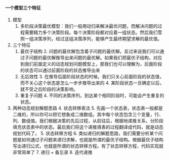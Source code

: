 #### 一个模型三个特征
1. 模型
   1. 多阶段决策最优模型：我们一般用动归来解决最优问题，而解决问题的过程需要精力多个决策阶段。每个决策阶段都对应着一组状态。然后我们雪照一组决策序列，经过这组决策序列，能够产生最终期望求解的最优值。
2. 三个特征
   1. 最优子结构
      2. 问题的最优解包含着子问题的最优解。反过来说我们可以通过子问题的最优解推导出来问题的最优解。如果我们把最优子结构，对应到我们前面定义的动态规划问题模型上，那我们也可以理解为，后面阶段的状态可以通过前面阶段的状态推导出来
   2. 无后效性
      3. 在推导后面阶段状态的时候，我们只关心前面阶段的状态值，而不关心这个状态是怎么一步步推导出来的
      4. 某阶段状态一旦确定以后，就不受之后阶段的决策影响。
   3. 重复子问题
      4. 不同的决策序列，到达某个相同阶段时，可能会产生重复的状态。
3. 两种动态规划解题思路
   4. 状态转移表法
      5. 先画一个状态表，状态表一般都是二维的，所以你可以把它想象成二维数组。其中每个状态包含三个变量，行、列、数组值。我们根据决策的先后过程，从前往后，根据地递推关系，分阶段填充状态表中的状态。最后我们将这个递推填表的过程翻译成代码，就是动态规划代码了。
   5. 状态转移方程
      6. 类似递归的解题思路，我们需要分析某个问题是如何通过子问题来递归求解，也就是所谓的最优子结构。根据最优子结构写出递归公式，也就是所谓的状态转移方程。有了状态转移方程，代码实现就非常简单了
         7. 递归 + 备忘录
         8. 迭代递推